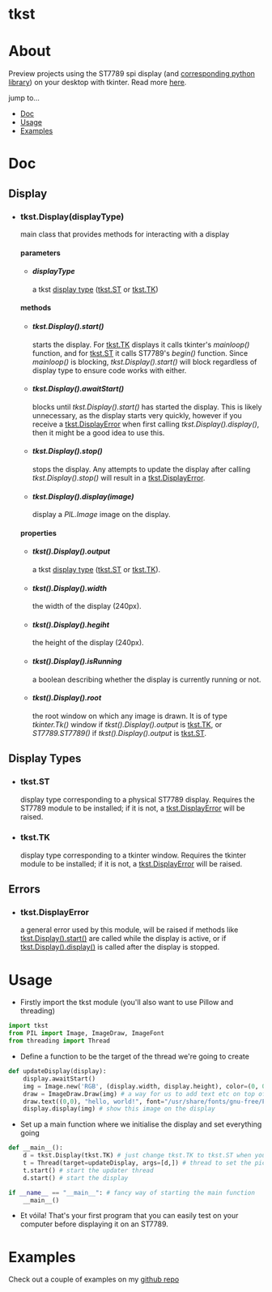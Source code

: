 # **tkst**
# About
Preview projects using the ST7789 spi display (and [corresponding python library](https://github.com/pimoroni/st7789-python)) on your desktop with tkinter. Read more [here](https://github.com/mmmsoup/tkst#readme).

jump to...
- [Doc](#Doc)
- [Usage](#Usage)
- [Examples](#Examples)

# Doc
## Display
- ### tkst.Display(displayType)
    main class that provides methods for interacting with a display
    #### parameters
    - #### _displayType_
        a tkst [display type](#Display-Types) ([tkst.ST](#tkst.ST) or [tkst.TK](#tkst.TK))
    #### methods
    - #### _tkst.Display().start()_
        starts the display. For [tkst.TK](#tkst.TK) displays it calls tkinter's _mainloop()_ function, and for [tkst.ST](#tkst.ST) it calls ST7789's _begin()_ function. Since _mainloop()_ is blocking, _tkst.Display().start()_ will block regardless of display type to ensure code works with either.
    - #### _tkst.Display().awaitStart()_
        blocks until _tkst.Display().start()_ has started the display. This is likely unnecessary, as the display starts very quickly, however if you receive a [tkst.DisplayError](#tkst.DisplayError) when first calling _tkst.Display().display()_, then it might be a good idea to use this.
    - #### _tkst.Display().stop()_
        stops the display. Any attempts to update the display after calling _tkst.Display().stop()_ will result in a [tkst.DisplayError](#tkst.DisplayError).
    - #### _tkst.Display().display(image)_
        display a _PIL.Image_ image on the display.
    #### properties
    - #### _tkst().Display().output_
        a tkst [display type](#Display-Types) ([tkst.ST](#tkst.ST) or [tkst.TK](#tkst.TK)).
    - #### _tkst().Display().width_
        the width of the display (240px).
    - #### _tkst().Display().hegiht_
        the height of the display (240px).
    - #### _tkst().Display().isRunning_
        a boolean describing whether the display is currently running or not.
    - #### _tkst().Display().root_
        the root window on which any image is drawn. It is of type _tkinter.Tk()_ window if _tkst().Display().output_ is [tkst.TK](#tkst.TK), or _ST7789.ST7789()_ if _tkst().Display().output_ is [tkst.ST](#tkst.ST).

## Display Types
- ### tkst.ST
    display type corresponding to a physical ST7789 display. Requires the ST7789 module to be installed; if it is not, a [tkst.DisplayError](#tkst.DisplayError) will be raised.

- ### tkst.TK
    display type corresponding to a tkinter window. Requires the tkinter module to be installed; if it is not, a [tkst.DisplayError](#tkst.DisplayError) will be raised.

## Errors
- ### tkst.DisplayError
    a general error used by this module, will be raised if methods like [tkst.Display().start()](#tkst.Display().start()) are called while the display is active, or if [tkst.Display().display()](#tkst.Display().display(image)) is called after the display is stopped.

# Usage
- Firstly import the tkst module (you'll also want to use Pillow and threading)
```python
import tkst
from PIL import Image, ImageDraw, ImageFont
from threading import Thread
```
- Define a function to be the target of the thread we're going to create
```python
def updateDisplay(display):
    display.awaitStart()
    img = Image.new('RGB', (display.width, display.height), color=(0, 0, 0)) # the image we're going to display
    draw = ImageDraw.Draw(img) # a way for us to add text etc on top of the image
    draw.text((0,0), "hello, world!", font="/usr/share/fonts/gnu-free/FreeMono.otf", fill=(255, 255, 255)) # add some sample text to our image
    display.display(img) # show this image on the display
```
- Set up a main function where we initialise the display and set everything going
```python
def __main__():
    d = tkst.Display(tkst.TK) # just change tkst.TK to tkst.ST when you want to display it on the ST7789
    t = Thread(target=updateDisplay, args=[d,]) # thread to set the picture on the display, has to be threaded as tkst.Display().start() is blocking
    t.start() # start the updater thread
    d.start() # start the display

if __name__ == "__main__": # fancy way of starting the main function
    __main__()
```
- Et vóila! That's your first program that you can easily test on your computer before displaying it on an ST7789.

# Examples
Check out a couple of examples on my [github repo](https://github.com/mmmsoup/tkst/tree/main/examples)
